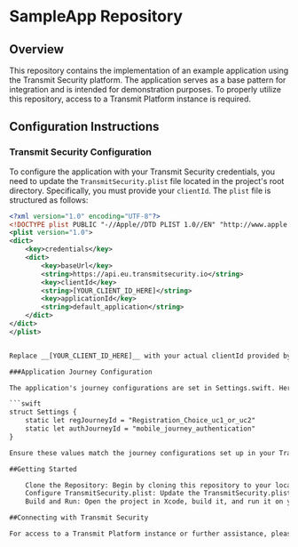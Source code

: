 # SampleApp Repository

## Overview

This repository contains the implementation of an example application using the Transmit Security platform. The application serves as a base pattern for integration and is intended for demonstration purposes. To properly utilize this repository, access to a Transmit Platform instance is required.

## Configuration Instructions

### Transmit Security Configuration

To configure the application with your Transmit Security credentials, you need to update the `TransmitSecurity.plist` file located in the project's root directory. Specifically, you must provide your `clientId`. The `plist` file is structured as follows:

```xml
<?xml version="1.0" encoding="UTF-8"?>
<!DOCTYPE plist PUBLIC "-//Apple//DTD PLIST 1.0//EN" "http://www.apple.com/DTDs/PropertyList-1.0.dtd">
<plist version="1.0">
<dict>
    <key>credentials</key>
    <dict>
        <key>baseUrl</key>
        <string>https://api.eu.transmitsecurity.io</string>
        <key>clientId</key>
        <string>[YOUR_CLIENT_ID_HERE]</string>
        <key>applicationId</key>
        <string>default_application</string>
    </dict>
</dict>
</plist>


Replace __[YOUR_CLIENT_ID_HERE]__ with your actual clientId provided by Transmit Security.

###Application Journey Configuration

The application's journey configurations are set in Settings.swift. Here, you can define journey IDs used for registration and authentication. The current settings are:

```swift
struct Settings {
    static let regJourneyId = "Registration_Choice_uc1_or_uc2"
    static let authJourneyId = "mobile_journey_authentication"
}

Ensure these values match the journey configurations set up in your Transmit Platform instance.

##Getting Started

    Clone the Repository: Begin by cloning this repository to your local machine.
    Configure TransmitSecurity.plist: Update the TransmitSecurity.plist with your clientId as described above.
    Build and Run: Open the project in Xcode, build it, and run it on your simulator or a physical device.

##Connecting with Transmit Security

For access to a Transmit Platform instance or further assistance, please contact Transmit Security support or your account manager. Ensure you have the proper credentials and journey configurations in place before running the application.
